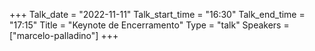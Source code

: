 +++
Talk_date = "2022-11-11"
Talk_start_time = "16:30"
Talk_end_time = "17:15"
Title = "Keynote de Encerramento"
Type = "talk"
Speakers = ["marcelo-palladino"]
+++
